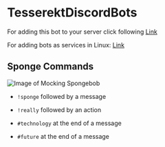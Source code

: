# TesserektDiscordBots

For adding this bot to your server click following [Link](https://discordapp.com/api/oauth2/authorize?client_id=305034890011869194&permissions=537394240&scope=bot)

For adding bots as services in Linux: [Link](https://tibbo.com/linux/nodejs/service-file.html)

## Sponge Commands
![Image of Mocking Spongebob](https://i.kym-cdn.com/entries/icons/original/000/022/940/mockingspongebobbb.jpg)
* ``!sponge`` followed by a message
* ``!really`` followed by an action

* ``#technology`` at the end of a message
* ``#future`` at the end of a message
